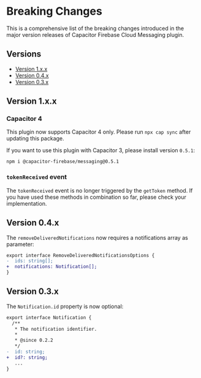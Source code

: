 # Breaking Changes

This is a comprehensive list of the breaking changes introduced in the major version releases of Capacitor Firebase Cloud Messaging plugin.

## Versions

- [Version 1.x.x](#version-1xx)
- [Version 0.4.x](#version-04x)
- [Version 0.3.x](#version-03x)

## Version 1.x.x

### Capacitor 4

This plugin now supports Capacitor 4 only. Please run `npx cap sync` after updating this package.

If you want to use this plugin with Capacitor 3, please install version `0.5.1`:

```
npm i @capacitor-firebase/messaging@0.5.1
```

### `tokenReceived` event

The `tokenReceived` event is no longer triggered by the `getToken` method.
If you have used these methods in combination so far, please check your implementation.

## Version 0.4.x

The `removeDeliveredNotifications` now requires a notifications array as parameter:

```diff
export interface RemoveDeliveredNotificationsOptions {
-  ids: string[];
+  notifications: Notification[];
}
```

## Version 0.3.x

The `Notification.id` property is now optional:

```diff
export interface Notification {
  /**
   * The notification identifier.
   *
   * @since 0.2.2
   */
-  id: string;
+  id?: string;
   ...
}
```
